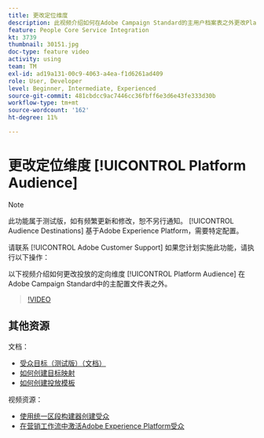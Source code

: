 ```yaml
---
title: 更改定位维度
description: 此视频介绍如何在Adobe Campaign Standard的主用户档案表之外更改Platform Audience投放的定向维度。
feature: People Core Service Integration
kt: 3739
thumbnail: 30151.jpg
doc-type: feature video
activity: using
team: TM
exl-id: ad19a131-00c9-4063-a4ea-f1d6261ad409
role: User, Developer
level: Beginner, Intermediate, Experienced
source-git-commit: 481cbdcc9ac7446cc36fbff6e3d6e43fe333d30b
workflow-type: tm+mt
source-wordcount: '162'
ht-degree: 11%

---
```


# 更改定位维度 [!UICONTROL Platform Audience]

>[!NOTE]
>
>此功能属于测试版，如有频繁更新和修改，恕不另行通知。 [!UICONTROL Audience Destinations] 基于Adobe Experience Platform，需要特定配置。
>
>请联系 [!UICONTROL Adobe Customer Support] 如果您计划实施此功能，请执行以下操作：

以下视频介绍如何更改投放的定向维度 [!UICONTROL Platform Audience] 在Adobe Campaign Standard中的主配置文件表之外。

>[!VIDEO](https://video.tv.adobe.com/v/30151?quality=12)

## 其他资源

文档：

* [受众目标（测试版）（文档）](https://experienceleague.adobe.com/docs/campaign-standard-learn/tutorials/profiles-and-audiences/audience-destinations/audience-destinations-overview.html?lang=en)
* [如何创建目标映射](https://experienceleague.adobe.com/docs/campaign-standard/using/administrating/application-settings/target-mappings-in-campaign.html?lang=en)
* [如何创建投放模板](https://experienceleague.adobe.com/docs/campaign-standard/using/getting-started/marketing-plans/marketing-activity-templates.html?lang=en)

视频资源：

* [使用统一区段构建器创建受众](/help/profiles-and-audiences/audience-destinations/creating-audiences-using-segment-builder.md)
* [在营销工作流中激活Adobe Experience Platform受众](/help/profiles-and-audiences/audience-destinations/activating-aep-audiences.md)
